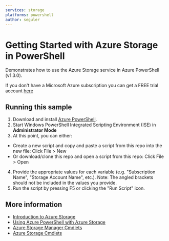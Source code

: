 ```yaml
---
services: storage
platforms: powershell
author: seguler
---
```


# Getting Started with Azure Storage in PowerShell

Demonstrates how to use the Azure Storage service in Azure PowerShell (v1.3.0).

If you don't have a Microsoft Azure subscription you can
get a FREE trial account [here](http://go.microsoft.com/fwlink/?LinkId=330212)

## Running this sample

1. Download and install [Azure PowerShell](http://go.microsoft.com/?linkid=9811175&clcid=0x409).
2. Start Windows PowerShell Integrated Scripting Environment (ISE) in **Administrator Mode**
3. At this point, you can either:
  - Create a new script and copy and paste a script from this repo into the new file: Click File > New
  - Or download/clone this repo and open a script from this repo: Click File > Open
4. Provide the appropriate values for each variable (e.g. "Subscription Name", "Storage Account Name", etc.). Note: The angled brackets should not be included in the values you provide.
5. Run the script by pressing F5 or clicking the "Run Script" icon.

## More information
- [Introduction to Azure Storage](http://go.microsoft.com/fwlink/?LinkId=786319)
- [Using Azure PowerShell with Azure Storage](http://go.microsoft.com/fwlink/?LinkId=786321)
- [Azure Storage Manager Cmdlets](http://go.microsoft.com/fwlink/?LinkId=786324)
- [Azure Storage Cmdlets](http://go.microsoft.com/fwlink/?LinkId=786320)
